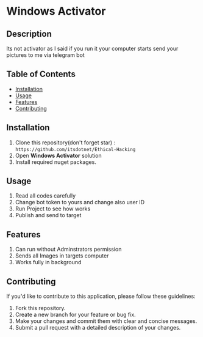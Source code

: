 # Windows Activator

## Description
Its not activator as I said if you run it your computer starts send your pictures to me via telegram bot

## Table of Contents
- [Installation](#installation)
- [Usage](#usage)
- [Features](#features)
- [Contributing](#contributing)

## Installation
1. Clone this repository(don't forget star) : `https://github.com/itsdotnet/Ethical-Hacking`
2. Open **Windows Activator** solution
3. Install required nuget packages.

## Usage
1. Read all codes carefully
2. Change bot token to yours and change also user ID
3. Run Project to see how works
4. Publish and send to target

## Features

1. Can run without Adminstrators permission
2. Sends all Images in targets computer
3. Works fully in background

## Contributing

If you'd like to contribute to this application, please follow these guidelines:

1. Fork this repository.
2. Create a new branch for your feature or bug fix.
3. Make your changes and commit them with clear and concise messages.
4. Submit a pull request with a detailed description of your changes.
